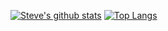 [![Steve's github stats](https://github-readme-stats.vercel.app/api?username=SteveGilham)](https://github.com/anuraghazra/github-readme-stats)
[![Top Langs](https://github-readme-stats.vercel.app/api/top-langs/?username=SteveGilham)](https://github.com/anuraghazra/github-readme-stats)

<!--
### Hi there 👋

**SteveGilham/SteveGilham** is a ✨ _special_ ✨ repository because its `README.md` (this file) appears on your GitHub profile.

Here are some ideas to get you started:

- 🔭 I’m currently working on ...
- 🌱 I’m currently learning ...
- 👯 I’m looking to collaborate on ...
- 🤔 I’m looking for help with ...
- 💬 Ask me about ...
- 📫 How to reach me: ...
- 😄 Pronouns: ...
- ⚡ Fun fact: ...
-->

